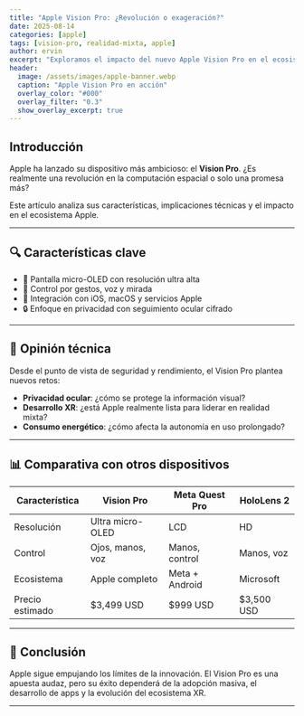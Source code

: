 ```yaml
---
title: "Apple Vision Pro: ¿Revolución o exageración?"
date: 2025-08-14
categories: [apple]
tags: [vision-pro, realidad-mixta, apple]
author: ervin
excerpt: "Exploramos el impacto del nuevo Apple Vision Pro en el ecosistema tecnológico."
header:
  image: /assets/images/apple-banner.webp
  caption: "Apple Vision Pro en acción"
  overlay_color: "#000"
  overlay_filter: "0.3"
  show_overlay_excerpt: true
---
```


## Introducción

Apple ha lanzado su dispositivo más ambicioso: el **Vision Pro**. ¿Es realmente una revolución en la computación espacial o solo una promesa más?

Este artículo analiza sus características, implicaciones técnicas y el impacto en el ecosistema Apple.

---

## 🔍 Características clave

- 🎯 Pantalla micro-OLED con resolución ultra alta
- 🧠 Control por gestos, voz y mirada
- 🔗 Integración con iOS, macOS y servicios Apple
- 🔒 Enfoque en privacidad con seguimiento ocular cifrado

---

## 🧠 Opinión técnica

Desde el punto de vista de seguridad y rendimiento, el Vision Pro plantea nuevos retos:

- **Privacidad ocular**: ¿cómo se protege la información visual?
- **Desarrollo XR**: ¿está Apple realmente lista para liderar en realidad mixta?
- **Consumo energético**: ¿cómo afecta la autonomía en uso prolongado?

---

## 📊 Comparativa con otros dispositivos

| Característica       | Vision Pro        | Meta Quest Pro     | HoloLens 2         |
|----------------------|-------------------|---------------------|--------------------|
| Resolución           | Ultra micro-OLED  | LCD                 | HD                 |
| Control              | Ojos, manos, voz  | Manos, control      | Manos, voz         |
| Ecosistema           | Apple completo    | Meta + Android      | Microsoft          |
| Precio estimado      | $3,499 USD        | $999 USD            | $3,500 USD         |

---

## 🧭 Conclusión

Apple sigue empujando los límites de la innovación. El Vision Pro es una apuesta audaz, pero su éxito dependerá de la adopción masiva, el desarrollo de apps y la evolución del ecosistema XR.

---


